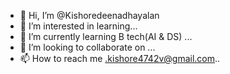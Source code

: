 - 👋 Hi, I’m @Kishoredeenadhayalan
- 👀 I’m interested in learning...
- 🌱 I’m currently learning B tech(AI & DS) ...
- 💞️ I’m looking to collaborate on ...
- 📫 How to reach me .kishore4742v@gmail.com..

<!---
Kishoredeenadhayalan/Kishoredeenadhayalan is a ✨ special ✨ repository because its `README.md` (this file) appears on your GitHub profile.
You can click the Preview link to take a look at your changes.
--->
